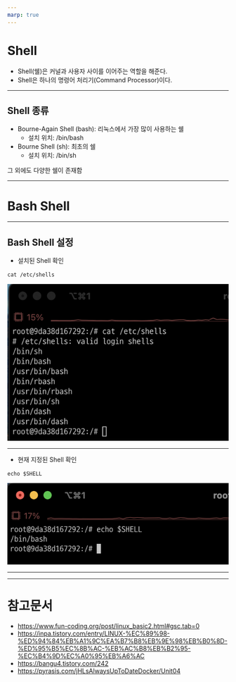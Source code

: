 ```yaml
---
marp: true
---
```

# Shell
- Shell(쉘)은 커널과 사용자 사이를 이어주는 역할을 해준다.
- Shell은 하나의 명령어 처리기(Command Processor)이다.

---
## Shell 종류 
- Bourne-Again Shell (bash): 리눅스에서 가장 많이 사용하는 쉘  
  - 설치 위치: /bin/bash
- Bourne Shell (sh): 최초의 쉘 
  - 설치 위치: /bin/sh 

그 외에도 다양한 쉘이 존재함  

---
# Bash Shell 

---
## Bash Shell 설정 
- 설치된 Shell 확인 
```shell
cat /etc/shells
``` 
![Alt text](./img/shell/image.png)

---
- 현재 지정된 Shell 확인 
```shell
echo $SHELL
```
![Alt text](./img/shell/image-3.png)

---

---
# 참고문서
- https://www.fun-coding.org/post/linux_basic2.html#gsc.tab=0
- https://inpa.tistory.com/entry/LINUX-%EC%89%98-%ED%94%84%EB%A1%9C%EA%B7%B8%EB%9E%98%EB%B0%8D-%ED%95%B5%EC%8B%AC-%EB%AC%B8%EB%B2%95-%EC%B4%9D%EC%A0%95%EB%A6%AC
- https://bangu4.tistory.com/242
- https://pyrasis.com/jHLsAlwaysUpToDateDocker/Unit04

